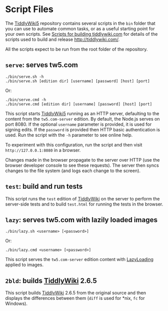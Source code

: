 <h1 class=''>Script Files</h1><p>The <a class='tc-tiddlylink tc-tiddlylink-resolves' href='http://tiddlywiki.com/static/TiddlyWiki5.html'>TiddlyWiki5</a> repository contains several scripts in the <code>bin</code> folder that you can use to automate common tasks, or as a useful starting point for your own scripts. See <a class='tc-tiddlylink tc-tiddlylink-missing' href='http://tiddlywiki.com/static/Scripts%2520for%2520building%2520tiddlywiki.com.html'>Scripts for building tiddlywiki.com</a> for details of the scripts used to build and release <a class='tc-tiddlylink-external' href='http://tiddlywiki.com/' target='_blank'>http://tiddlywiki.com/</a>.</p><p>All the scripts expect to be run from the root folder of the repository.</p><h2 class=''><code>serve</code>: serves tw5.com</h2><pre><code>./bin/serve.sh -h
./bin/serve.sh [edition dir] [username] [password] [host] [port]</code></pre><p>Or:</p><pre><code>./bin/serve.cmd -h
./bin/serve.cmd [edition dir] [username] [password] [host] [port]</code></pre><p>This script starts <a class='tc-tiddlylink tc-tiddlylink-resolves' href='http://tiddlywiki.com/static/TiddlyWiki5.html'>TiddlyWiki5</a> running as an HTTP server, defaulting to the content from the <code>tw5.com-server</code> edition. By default, the Node.js serves on port 8080. If the optional <code>username</code> parameter is provided, it is used for signing edits. If the <code>password</code> is provided then HTTP basic authentication is used. Run the script with the <code>-h</code> parameter to see online help.</p><p>To experiment with this configuration, run the script and then visit <code>http://127.0.0.1:8080</code> in a browser.</p><p>Changes made in the browser propagate to the server over HTTP (use the browser developer console to see these requests). The server then syncs changes to the file system (and logs each change to the screen).</p><h2 class=''><code>test</code>: build and run tests</h2><p>This script runs the <code>test</code> edition of <a class='tc-tiddlylink tc-tiddlylink-resolves' href='http://tiddlywiki.com/static/TiddlyWiki.html'>TiddlyWiki</a> on the server to perform the server-side tests and to build <code>test.html</code> for running the tests in the browser.</p><h2 class=''><code>lazy</code>: serves tw5.com with lazily loaded images</h2><pre><code>./bin/lazy.sh &lt;username&gt; [&lt;password&gt;]</code></pre><p>Or:</p><pre><code>./bin/lazy.cmd &lt;username&gt; [&lt;password&gt;]</code></pre><p>This script serves the <code>tw5.com-server</code> edition content with <a class='tc-tiddlylink tc-tiddlylink-resolves' href='http://tiddlywiki.com/static/LazyLoading.html'>LazyLoading</a> applied to images.</p><h2 class=''><code>2bld</code>: builds <a class='tc-tiddlylink tc-tiddlylink-resolves' href='http://tiddlywiki.com/static/TiddlyWiki.html'>TiddlyWiki</a> 2.6.5</h2><p>This script builds <a class='tc-tiddlylink tc-tiddlylink-resolves' href='http://tiddlywiki.com/static/TiddlyWiki.html'>TiddlyWiki</a> 2.6.5 from the original source and then displays the differences between them (<code>diff</code> is used for *nix, <code>fc</code> for Windows).</p>